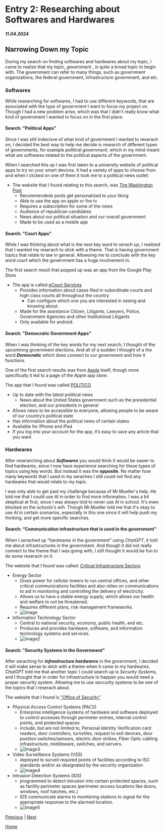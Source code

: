 # Entry 2: Researching about Softwares and Hardwares 
##### 11.04.2024

## Narrowing Down my Topic 
During my search on finding softwares and hardwares about my topic, I came to realize that my topic, _government_ , is quite a broad topic to begin with. The government can refer to many things, such as government organizations, the federal government, infrastructure government, and etc. 

### Softwares 
While researching for softwares, I had to use different keywords, that are associated with the type of government I want to focus my project on. Though I had a new problem arise, which was that I didn't really know what kind of government I wanted to focus on in the first place. 

#### Search: "Political Apps"
Since I was still indecisve of what kind of government I wanted to reserach on, I decided the best way to help me decide is research of different types of governments, for example _political government_, which in my mind meant what are softwares related to the political aspects of the government. 

When I searched this up I was first taken to a university website of political apps to try on your smart devices. It had a variety of apps to choose from and when I clicked on one of them it took me to a political news outlet:

* The website that I found relating to this search, was [The Washington Post](https://subscription.washingtonpost.com/mobile/)
  * Recommendeds posts get personalized to your liking
  * Able to use the app on apple or fire tv
  * Requires a subscription for some of the news
  * Audience of republican candidates
  * News about our political situation and our overall government
  * Made to be used as a mobile app

#### Search: "Court Apps"
While I was thinking about what is the next key word to serach up, I realized that I wanted my reserach to stick with a theme. That is having government topics that relate to law in general. Allowoing me to conclude with the key word _court_ which the government has a huge involvement in. 

The first search result that popped up was an app from the Google Play Store 

* The app is called [eCourt Services](https://play.google.com/store/apps/details?id=in.gov.ecourts.eCourtsServices&hl=en_US)
  * Provides information about cases filed in subordinate courts and high class courts all throughout the country
    * Can configure which one you are interested in seeing and knowing about.
  * Made for the assistance Citizen, Litigants, Lawyers, Police, Government Agencies and other Institutional Litigants
  * Only available for android.

#### Search: "Democratic Government Apps"
When I was thinking of the key words for my next search, I thought of the upcominng government elections. And all of a sudden I thought of a the word **_Democratic_** which does connect to our government and how it functions. 

One of the first search results was from [Apple](https://www.apple.com/) itself, though more specifically it led to a page of the Apple app store. 

The app that I found was called [POLITICO](https://apps.apple.com/us/app/politico/id358305912)

* Up to date with the latest political news
  * News about the United States government such as the presidential election, and our presidents in general
* Allows news to be accessible to everyone, allowing people to be aware of our country’s political state
* Has information about the political news of certain states
* Available for iPhone and iPad
* If you log into your account for the app, it’s easy to save any article that you want

### Hardwares 
After reserarching about **_Softwares_** you would think it would be easier to find hardwares, since I now have experience searching for these types of topics using key words. But instead it was the **opposite**. No matter how many keywords that I used in my seraches I still could not find any hardwares that would relate to my topic. 

I was only able to get past my challenge because of Mr.Mueller's help. He told me that I could use _AI_ in order to find more information. I was a bit skeptical at first, since I was always told to never use AI in school. It's even blocked on the schools's wifi. Though Mr.Mueller told me that it's okay to use AI in certain scenarios, especially in this one since it will help push my thinking, and get more specific searches. 

#### Search: “Communication infrastructure that is used in the government”
When I serached up "hardwares in the government" using _ChatGPT_, it told me about infrastructures in the government. And though it did not really connect to the theme that I was going with, I still thought it would be fun to do some reserach on it. 

The website that I found was called: [Critical Infrastructure Sectors](https://www.cisa.gov/topics/critical-infrastructure-security-and-resilience/critical-infrastructure-sectors/communications-sector)

* Energy Sector
  * Gives power for cellular towers to run central offices, and other critical communications facilities and also relies on communications to aid in monitoring and controlling the delivery of electricity.
  * Allows us to have a stable energy supply, which allows our health and welfare to not be threatened.
  * Requires different plans, risk management frameworks. 
  * ![image](https://theonebrief.com/wp-content/uploads/2020/09/renewable-energy-banner-2.jpg)
* Information Technology Sector
  * Central to national security, economy, public health, and etc.
  * Produces and provides hardware, software, and information technology systems and services.
  * ![image2](https://static.wixstatic.com/media/cd064a_85f455fbec9d4f7aacd1f0c07db3c356~mv2.jpg/v1/fill/w_560,h_268,al_c,q_80,usm_0.66_1.00_0.01,enc_auto/cd064a_85f455fbec9d4f7aacd1f0c07db3c356~mv2.jpg)
 
#### Search: "Security Systems in the Government" 
After seraching for **_infrastructure hardwares_** in the government, I decided it will make sense to stick with a theme when it came to my hardwares. _ChatGPT_ told me that another topic I could search up is _Security Systems_, and I thought that in order for infrastructure to happen you would need a proper security system. Allowing me to use seccurity systems to be one of the topics that I reserach about. 

The website that I found is ["Office of Security"](https://www.commerce.gov/osy/programs/physical-security/electronic-security-systems#:~:text=Physical%20Access%20Control%20Systems%20PACS)

* Physical Access Control Systems (PACS)
  * Enterprise intelligence systems of hardware and software deployed to control accesses through perimeter entries, internal control points, and protected spaces
  * include, but are not limited to, Personal Identity Verification card readers, door controllers, turnstiles, request to exit devices, door position switches/sensors, electric door strikes, Fiber Optic cabling infrastructure, middleware, switches, and servers.
  * ![Image3](https://encrypted-tbn0.gstatic.com/images?q=tbn:ANd9GcRHIfjQey1SVLu7RCf1WDynb4_sy6ejCuL_iQ&s)
* Video Surveillance Systems (VSS)
  * deployed to surveil required points of facilities according to ISC standards and/or as designated by the security organization
  * ![image4](https://encrypted-tbn0.gstatic.com/images?q=tbn:ANd9GcSxhi69niyzSAjD-L6hYlodo5TR8uchgu5sYA&s)
* Intrusion Detection Systems (IDS)
  * programmed to detect intrusion into certain protected spaces, such as facility perimeter spaces (perimeter access locations like doors, windows, roof hatches, etc.)
  *  IDS communicate alarms to monitoring stations to signal for the appropriate response to the alarmed location.
  *  ![image5](https://encrypted-tbn0.gstatic.com/images?q=tbn:ANd9GcQoTlzGodnzqQmi-26XECy5o5iHvbyYDYJcIQ&s) 


[Previous](entry01.md) | [Next](entry03.md)

[Home](../README.md)
